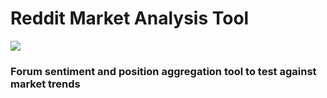 # Reddit Market Analysis Tool 
![](https://github.com/bharathpadmaraju/reddit-sentiment-analysis/workflows/.github/workflows/Reddit%20Market%20Analysis%20Tool/badge.svg)

### Forum sentiment and position aggregation tool to test against market trends

